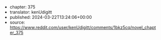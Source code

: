 - chapter: 375
- translator: kenUdigitt
- published: 2024-03-22T13:24:06+00:00
- source: https://www.reddit.com/user/kenUdigitt/comments/1bkz5cq/novel_chapter_375
